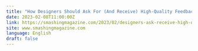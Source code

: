 ```yaml
---
title: "How Designers Should Ask For (And Receive) High-Quality Feedback"
date: 2023-02-08T11:00:00Z
link: https://smashingmagazine.com/2023/02/designers-ask-receive-high-quality-feedback/?utm_medium=RSS&utm_source=news.12bit.vn
site: www.smashingmagazine.com
language: English
draft: false
---
```

